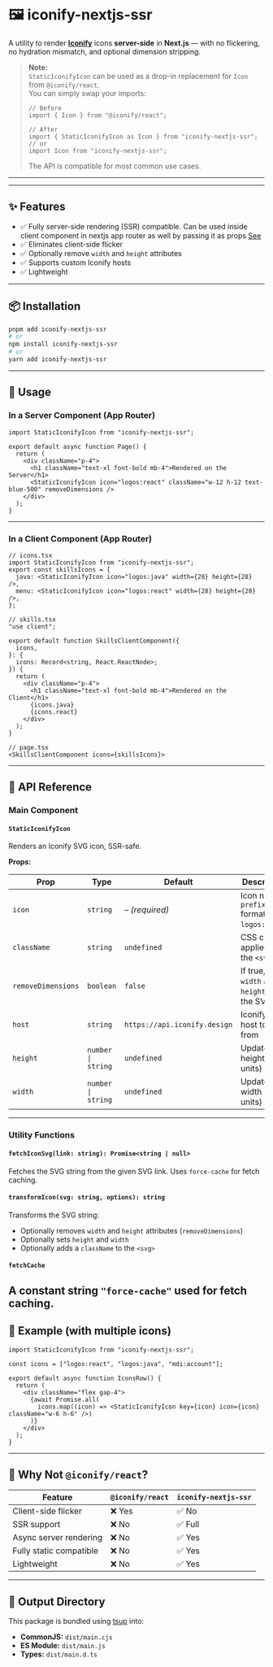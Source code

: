 # 🖼️ iconify-nextjs-ssr

A utility to render **[Iconify](https://iconify.design)** icons **server-side** in **Next.js** — with no flickering, no hydration mismatch, and optional dimension stripping.

> **Note:**  
> `StaticIconifyIcon` can be used as a drop-in replacement for `Icon` from `@iconify/react`.  
> You can simply swap your imports:
>
> ```tsx
> // Before
> import { Icon } from "@iconify/react";
>
> // After
> import { StaticIconifyIcon as Icon } from "iconify-nextjs-ssr";
> // or
> import Icon from "iconify-nextjs-ssr";
> ```
>
> The API is compatible for most common use cases.

---

---

## ✨ Features

- ✅ Fully server-side rendering (SSR) compatible. Can be used inside client component in nextjs app router as well by passing it as props [See](#in-a-client-component-app-router)
- ✅ Eliminates client-side flicker
- ✅ Optionally remove `width` and `height` attributes
- ✅ Supports custom Iconify hosts
- ✅ Lightweight

---

## 📦 Installation

```bash
pnpm add iconify-nextjs-ssr
# or
npm install iconify-nextjs-ssr
# or
yarn add iconify-nextjs-ssr
```

---

## 🧠 Usage

### In a Server Component (App Router)

```tsx
import StaticIconifyIcon from "iconify-nextjs-ssr";

export default async function Page() {
  return (
    <div className="p-4">
      <h1 className="text-xl font-bold mb-4">Rendered on the Server</h1>
      <StaticIconifyIcon icon="logos:react" className="w-12 h-12 text-blue-500" removeDimensions />
    </div>
  );
}
```

---

### In a Client Component (App Router)

```tsx
// icons.tsx
import StaticIconifyIcon from "iconify-nextjs-ssr";
export const skillsIcons = {
  java: <StaticIconifyIcon icon="logos:java" width={28} height={28} />,
  menu: <StaticIconifyIcon icon="logos:react" width={28} height={28} />,
};
```

```tsx
// skills.tsx
"use client";

export default function SkillsClientComponent({
  icons,
}: {
  icons: Record<string, React.ReactNode>;
}) {
  return (
    <div className="p-4">
      <h1 className="text-xl font-bold mb-4">Rendered on the Client</h1>
      {icons.java}
      {icons.react}
    </div>
  );
}
```

```tsx
// page.tsx
<SkillsClientComponent icons={skillsIcons}>
```

---

## 🧾 API Reference

### Main Component

#### `StaticIconifyIcon`

Renders an Iconify SVG icon, SSR-safe.

**Props:**

| Prop               | Type               | Default                      | Description                                            |
| ------------------ | ------------------ | ---------------------------- | ------------------------------------------------------ |
| `icon`             | `string`           | – _(required)_               | Icon name in `prefix:name` format (e.g. `logos:react`) |
| `className`        | `string`           | `undefined`                  | CSS classes applied to the `<svg>`                     |
| `removeDimensions` | `boolean`          | `false`                      | If true, strips `width` and `height` from the SVG      |
| `host`             | `string`           | `https://api.iconify.design` | Iconify API host to fetch from                         |
| `height`           | `number \| string` | `undefined`                  | Update SVG height (any units)                          |
| `width`            | `number \| string` | `undefined`                  | Update SVG width (any units)                           |

---

### Utility Functions

#### `fetchIconSvg(link: string): Promise<string | null>`

Fetches the SVG string from the given SVG link. Uses `force-cache` for fetch caching.

#### `transformIcon(svg: string, options): string`

Transforms the SVG string:

- Optionally removes `width` and `height` attributes (`removeDimensions`)
- Optionally sets `height` and `width`
- Optionally adds a `className` to the `<svg>`

#### `fetchCache`

## A constant string `"force-cache"` used for fetch caching.

## 🧪 Example (with multiple icons)

```tsx
import StaticIconifyIcon from "iconify-nextjs-ssr";

const icons = ["logos:react", "logos:java", "mdi:account"];

export default async function IconsRow() {
  return (
    <div className="flex gap-4">
      {await Promise.all(
        icons.map((icon) => <StaticIconifyIcon key={icon} icon={icon} className="w-6 h-6" />)
      )}
    </div>
  );
}
```

---

## 🚀 Why Not `@iconify/react`?

| Feature                 | `@iconify/react` | `iconify-nextjs-ssr` |
| ----------------------- | ---------------- | -------------------- |
| Client-side flicker     | ❌ Yes           | ✅ No                |
| SSR support             | ❌ No            | ✅ Full              |
| Async server rendering  | ❌ No            | ✅ Yes               |
| Fully static compatible | ❌ No            | ✅ Yes               |
| Lightweight             | ❌ No            | ✅ Yes               |

---

## 📂 Output Directory

This package is bundled using [tsup](https://tsup.egoist.dev/) into:

- **CommonJS:** `dist/main.cjs`
- **ES Module:** `dist/main.js`
- **Types:** `dist/main.d.ts`
